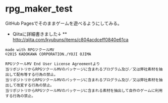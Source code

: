 # rpg_maker_test
GitHub Pagesでそのままゲームを遊べるようにしてみる。

* Qiitaに詳細書きました↓
** http://qiita.com/kyubuns/items/c804acdceff0840e61ca

```
made with RPGツクールMV
©2015 KADOKAWA CORPORATION./YOJI OJIMA

RPGツクールMV End User License Agreementより
当リポジトリからRPGツクールMVのパッケージに含まれるプログラム及び／又は弊社素材を抽出して配布等する行為の禁止。
当リポジトリからRPGツクールMVのパッケージに含まれるプログラム及び／又は弊社素材を抽出して改変する行為の禁止。
当リポジトリからRPGツクールMVのパッケージに含まれる素材を抽出して自作のゲームに利用する行為の禁止。
```
